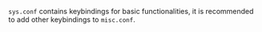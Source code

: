 `sys.conf` contains keybindings for basic functionalities, it is recommended to add other keybindings to `misc.conf`.
